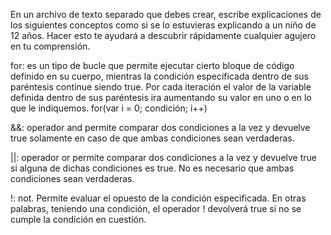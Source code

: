 En un archivo de texto separado que debes crear, escribe explicaciones de los siguientes conceptos como si se lo estuvieras explicando a un niño de 12 años. Hacer esto te ayudará a descubrir rápidamente cualquier agujero en tu comprensión.


for: es un tipo de bucle que permite ejecutar cierto bloque de código definido en su cuerpo, mientras la condición especificada dentro de sus paréntesis continue siendo true. Por cada iteración el valor de la variable definida dentro de sus paréntesis ira aumentando su valor en uno o en lo que le indiquemos.
for(var i = 0; condición; i++)


&&: operador and permite comparar dos condiciones a la vez y devuelve true solamente en caso de que ambas condiciones sean verdaderas. 

||: operador or permite comparar dos condiciones a la vez y devuelve true si alguna de dichas condiciones es true. No es necesario que ambas condiciones sean verdaderas.

!: not. Permite evaluar el opuesto de la condición especificada. En otras palabras, teniendo una condición, el operador ! devolverá true si no se cumple la condición en cuestión.